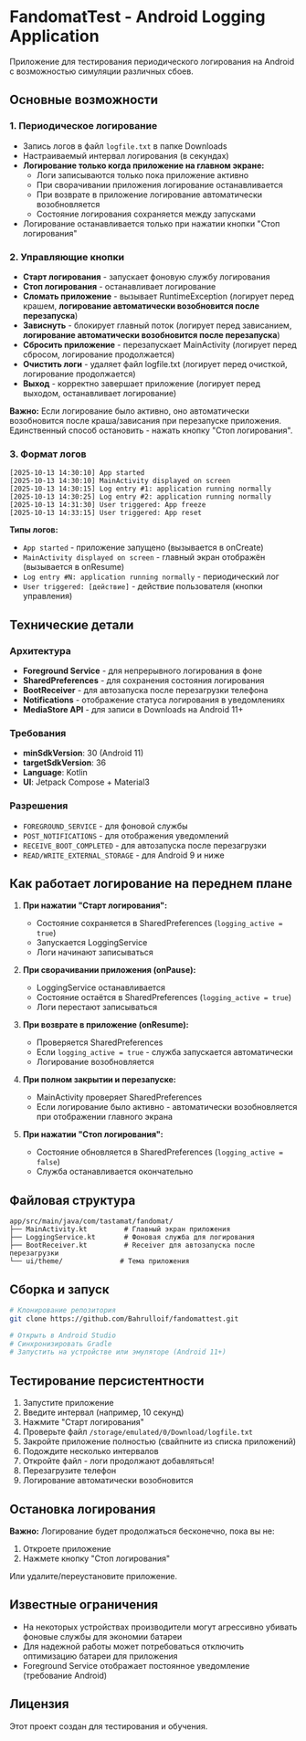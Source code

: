 # FandomatTest - Android Logging Application

Приложение для тестирования периодического логирования на Android с возможностью симуляции различных сбоев.

## Основные возможности

### 1. Периодическое логирование
- Запись логов в файл `logfile.txt` в папке Downloads
- Настраиваемый интервал логирования (в секундах)
- **Логирование только когда приложение на главном экране:**
  - Логи записываются только пока приложение активно
  - При сворачивании приложения логирование останавливается
  - При возврате в приложение логирование автоматически возобновляется
  - Состояние логирования сохраняется между запусками
- Логирование останавливается только при нажатии кнопки "Стоп логирования"

### 2. Управляющие кнопки
- **Старт логирования** - запускает фоновую службу логирования
- **Стоп логирования** - останавливает логирование
- **Сломать приложение** - вызывает RuntimeException (логирует перед крашем, **логирование автоматически возобновится после перезапуска**)
- **Зависнуть** - блокирует главный поток (логирует перед зависанием, **логирование автоматически возобновится после перезапуска**)
- **Сбросить приложение** - перезапускает MainActivity (логирует перед сбросом, логирование продолжается)
- **Очистить логи** - удаляет файл logfile.txt (логирует перед очисткой, логирование продолжается)
- **Выход** - корректно завершает приложение (логирует перед выходом, останавливает логирование)

**Важно:** Если логирование было активно, оно автоматически возобновится после краша/зависания при перезапуске приложения. Единственный способ остановить - нажать кнопку "Стоп логирования".

### 3. Формат логов
```
[2025-10-13 14:30:10] App started
[2025-10-13 14:30:10] MainActivity displayed on screen
[2025-10-13 14:30:15] Log entry #1: application running normally
[2025-10-13 14:30:25] Log entry #2: application running normally
[2025-10-13 14:31:30] User triggered: App freeze
[2025-10-13 14:33:15] User triggered: App reset
```

**Типы логов:**
- `App started` - приложение запущено (вызывается в onCreate)
- `MainActivity displayed on screen` - главный экран отображён (вызывается в onResume)
- `Log entry #N: application running normally` - периодический лог
- `User triggered: [действие]` - действие пользователя (кнопки управления)

## Технические детали

### Архитектура
- **Foreground Service** - для непрерывного логирования в фоне
- **SharedPreferences** - для сохранения состояния логирования
- **BootReceiver** - для автозапуска после перезагрузки телефона
- **Notifications** - отображение статуса логирования в уведомлениях
- **MediaStore API** - для записи в Downloads на Android 11+

### Требования
- **minSdkVersion**: 30 (Android 11)
- **targetSdkVersion**: 36
- **Language**: Kotlin
- **UI**: Jetpack Compose + Material3

### Разрешения
- `FOREGROUND_SERVICE` - для фоновой службы
- `POST_NOTIFICATIONS` - для отображения уведомлений
- `RECEIVE_BOOT_COMPLETED` - для автозапуска после перезагрузки
- `READ/WRITE_EXTERNAL_STORAGE` - для Android 9 и ниже

## Как работает логирование на переднем плане

1. **При нажатии "Старт логирования":**
   - Состояние сохраняется в SharedPreferences (`logging_active = true`)
   - Запускается LoggingService
   - Логи начинают записываться

2. **При сворачивании приложения (onPause):**
   - LoggingService останавливается
   - Состояние остаётся в SharedPreferences (`logging_active = true`)
   - Логи перестают записываться

3. **При возврате в приложение (onResume):**
   - Проверяется SharedPreferences
   - Если `logging_active = true` - служба запускается автоматически
   - Логирование возобновляется

4. **При полном закрытии и перезапуске:**
   - MainActivity проверяет SharedPreferences
   - Если логирование было активно - автоматически возобновляется при отображении главного экрана

5. **При нажатии "Стоп логирования":**
   - Состояние обновляется в SharedPreferences (`logging_active = false`)
   - Служба останавливается окончательно

## Файловая структура

```
app/src/main/java/com/tastamat/fandomat/
├── MainActivity.kt         # Главный экран приложения
├── LoggingService.kt       # Фоновая служба для логирования
├── BootReceiver.kt         # Receiver для автозапуска после перезагрузки
└── ui/theme/              # Тема приложения
```

## Сборка и запуск

```bash
# Клонирование репозитория
git clone https://github.com/Bahrulloif/fandomattest.git

# Открыть в Android Studio
# Синхронизировать Gradle
# Запустить на устройстве или эмуляторе (Android 11+)
```

## Тестирование персистентности

1. Запустите приложение
2. Введите интервал (например, 10 секунд)
3. Нажмите "Старт логирования"
4. Проверьте файл `/storage/emulated/0/Download/logfile.txt`
5. Закройте приложение полностью (свайпните из списка приложений)
6. Подождите несколько интервалов
7. Откройте файл - логи продолжают добавляться!
8. Перезагрузите телефон
9. Логирование автоматически возобновится

## Остановка логирования

**Важно:** Логирование будет продолжаться бесконечно, пока вы не:
1. Откроете приложение
2. Нажмете кнопку "Стоп логирования"

Или удалите/переустановите приложение.

## Известные ограничения

- На некоторых устройствах производители могут агрессивно убивать фоновые службы для экономии батареи
- Для надежной работы может потребоваться отключить оптимизацию батареи для приложения
- Foreground Service отображает постоянное уведомление (требование Android)

## Лицензия

Этот проект создан для тестирования и обучения.
